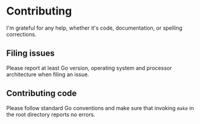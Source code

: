 # Contributing

I'm grateful for any help, whether it's code, documentation, or spelling
corrections.

## Filing issues

Please report at least Go version, operating system and processor architecture
when filing an issue.

## Contributing code

Please follow standard Go conventions and make sure that invoking ```make``` in
the root directory reports no errors.
